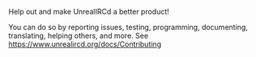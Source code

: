 Help out and make UnrealIRCd a better product!

You can do so by reporting issues, testing, programming, documenting,
translating, helping others, and more.
See https://www.unrealircd.org/docs/Contributing
